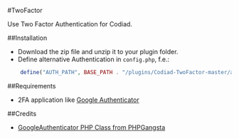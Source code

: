 #TwoFactor

Use Two Factor Authentication for Codiad.

##Installation

- Download the zip file and unzip it to your plugin folder.
- Define alternative Authentication in `config.php`, f.e.:
```php
	define("AUTH_PATH", BASE_PATH . "/plugins/Codiad-TwoFactor-master/authenticator.php");
```

##Requirements
- 2FA application like [Google Authenticator](https://play.google.com/store/apps/details?id=com.google.android.apps.authenticator2)

##Credits
- [GoogleAuthenticator PHP Class from PHPGangsta](https://github.com/PHPGangsta/GoogleAuthenticator)